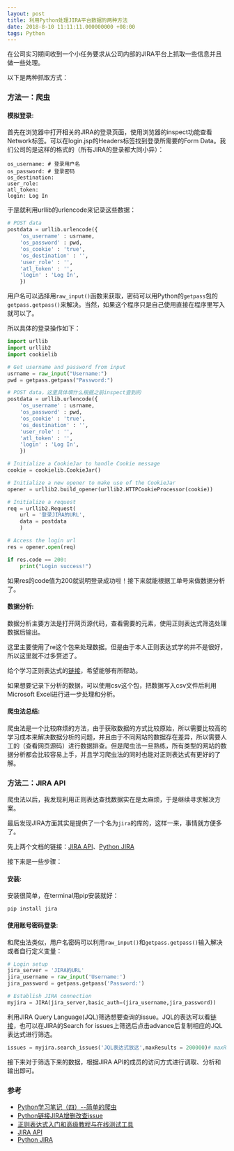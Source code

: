 ```yaml
---
layout: post
title: 利用Python处理JIRA平台数据的两种方法
date: 2018-8-10 11:11:11.000000000 +08:00
tags: Python
---
```


在公司实习期间收到一个小任务要求从公司内部的JIRA平台上抓取一些信息并且做一些处理。  

以下是两种抓取方式：

### 方法一：爬虫

#### 模拟登录:

首先在浏览器中打开相关的JIRA的登录页面，使用浏览器的inspect功能查看Network标签。可以在login.jsp的Headers标签找到登录所需要的Form Data。我们公司的是这样的格式的（所有JIRA的登录都大同小异）：

```
os_username: # 登录用户名
os_password: # 登录密码
os_destination: 
user_role: 
atl_token: 
login: Log In
```

于是就利用urllib的urlencode来记录这些数据：

```python
# POST data
postdata = urllib.urlencode({
	'os_username' : usrname,
	'os_password' : pwd,
	'os_cookie' : 'true',
	'os_destination' : '',
	'user_role' : '',
	'atl_token' : '',
	'login' : 'Log In',
	})
```

用户名可以选择用`raw_input()`函数来获取，密码可以用Python的`getpass`包的`getpass.getpass()`来解决。当然，如果这个程序只是自己使用直接在程序里写入就可以了。

所以具体的登录操作如下：

```python
import urllib
import urllib2
import cookielib

# Get username and password from input
usrname = raw_input("Username:")
pwd = getpass.getpass("Password:")

# POST data，这里具体填什么根据之前inspect查到的
postdata = urllib.urlencode({
	'os_username' : usrname,
	'os_password' : pwd,
	'os_cookie' : 'true',
	'os_destination' : '',
	'user_role' : '',
	'atl_token' : '',
	'login' : 'Log In',
	})

# Initialize a CookieJar to handle Cookie message
cookie = cookielib.CookieJar()

# Initialize a new opener to make use of the CookieJar
opener = urllib2.build_opener(urllib2.HTTPCookieProcessor(cookie))

# Initialize a request
req = urllib2.Request(
	url = '登录JIRA的URL',
	data = postdata
	)

# Access the login url
res = opener.open(req)

if res.code == 200:
    print("Login success!")
```

如果res的code值为200就说明登录成功啦！接下来就能根据工单号来做数据分析了。

#### 数据分析:

数据分析主要方法是打开网页源代码，查看需要的元素，使用正则表达式筛选处理数据后输出。

这里主要使用了re这个包来处理数据。但是由于本人正则表达式学的并不是很好，所以这里就不过多赘述了。

给个学习正则表达式的[链接](http://www.zjmainstay.cn/regexp-one)，希望能够有所帮助。

如果想要记录下分析的数据，可以使用csv这个包，把数据写入csv文件后利用Microsoft Excel进行进一步处理和分析。

#### 爬虫法总结:

爬虫法是一个比较麻烦的方法，由于获取数据的方式比较原始，所以需要比较高的学习成本来解决数据分析的问题，并且由于不同网站的数据存在差异，所以需要人工的（查看网页源码）进行数据排查。但是爬虫法一旦熟练，所有类型的网站的数据分析都会比较容易上手，并且学习爬虫法的同时也能对正则表达式有更好的了解。

### 方法二：JIRA API

爬虫法以后，我发现利用正则表达查找数据实在是太麻烦，于是继续寻求解决方案。

最后发现JIRA方面其实是提供了一个名为`jira`的库的，这样一来，事情就方便多了。

先上两个文档的链接：[JIRA API](https://docs.atlassian.com/jira/REST/cloud/)、[Python JIRA](http://jira.readthedocs.io/en/master)

接下来是一些步骤：

#### 安装:

安装很简单，在terminal用pip安装就好：

```shell
pip install jira
```

#### 使用账号密码登录:

和爬虫法类似，用户名密码可以利用`raw_input()`和`getpass.getpass()`输入解决或者自行定义变量：

```python
# Login setup
jira_server = 'JIRA的URL'
jira_username = raw_input('Username:')
jira_password = getpass.getpass('Password:')

# Establish JIRA connection
myjira = JIRA(jira_server,basic_auth=(jira_username,jira_password))
```

利用JIRA Query Language(JQL)筛选想要查询的issue。JQL的表达可以看[链接](https://confluence.atlassian.com/jiracore/blog/2015/07/search-jira-like-a-boss-with-jql)，也可以在JIRA的Search for issues上筛选后点击advance后复制相应的JQL表达式进行筛选。

```python
issues = myjira.search_issues('JQL表达式放这',maxResults = 200000)# maxResults是最多的issue的数量，根据自己需求填写。
```

接下来对于筛选下来的数据，根据JIRA API的成员的访问方式进行调取、分析和输出即可。



### 参考

+ [Python学习笔记（四）--简单的爬虫](https://blog.csdn.net/iov_aaron/article/details/44923905)
+ [Python链接JIRA增删改查issue](https://blog.csdn.net/weixin_38208401/article/details/76161487)
+ [正则表达式入门和高级教程与在线测试工具](http://www.zjmainstay.cn/regexp-one)
+ [JIRA API](https://docs.atlassian.com/jira/REST/cloud/)
+ [Python JIRA](http://jira.readthedocs.io/en/master)